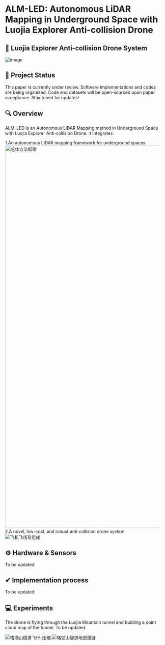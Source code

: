 # ALM-LED: Autonomous LiDAR Mapping in Underground Space with Luojia Explorer Anti-collision Drone
## 🤖 Luojia Explorer Anti-collision Drone System
![image](https://github.com/user-attachments/assets/e372784e-57c5-418e-91f2-0dc9b83d95ce)

## 📜 Project Status

This paper is currently under review.​​ Software implementations and codes are being organized. ​Code and datasets will be open-sourced upon paper acceptance.​​
 Stay tuned for updates! 

## 🔍 Overview

​ALM-LED​ is an Autonomous LiDAR Mapping method in Underground Space with Luojia Explorer Anti-collision Drone​. It integrates:

​1.An autonomous LiDAR mapping framework for underground spaces
<img width="5355" height="1246" alt="总体方法框架" src="https://github.com/user-attachments/assets/c7ba98d3-92ae-49f3-afd5-853fe69bbdeb" />
​2.A novel, low-cost, and robust anti-collision drone system 
![飞机飞场及组成](https://github.com/user-attachments/assets/cdb9575d-062d-444e-8556-ba970d1d770f)

## ​⚙ Hardware & Sensors

To be updated

## ✔ Implementation process

To be updated

## ​💻 Experiments
The drone is flying through the Luojia Mountain tunnel and building a point cloud map of the tunnel. To be updated.

![珞珈山隧道飞行-压缩](https://github.com/user-attachments/assets/484e2921-1a32-493a-ae86-14ea07f69a61)
![珞珈山隧道地图漫游](https://github.com/user-attachments/assets/7a5546da-35a6-476e-a500-64773876ab5a)
